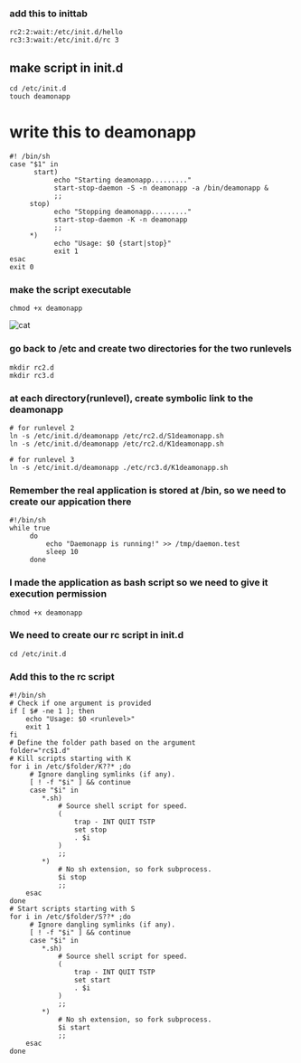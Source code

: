 ### add this to inittab
```
rc2:2:wait:/etc/init.d/hello
rc3:3:wait:/etc/init.d/rc 3
```
## make script in init.d
```
cd /etc/init.d
touch deamonapp
```
# write this to deamonapp
```
#! /bin/sh
case "$1" in
      start)
           echo "Starting deamonapp........."
           start-stop-daemon -S -n deamonapp -a /bin/deamonapp &
           ;;
     stop)
           echo "Stopping deamonapp........."
           start-stop-daemon -K -n deamonapp
           ;;
     *)
           echo "Usage: $0 {start|stop}"
           exit 1
esac
exit 0
```
### make the script executable
```
chmod +x deamonapp
```
![cat](file:///home/ahmed/Pictures/Screenshots/Screenshot%20from%202024-08-05%2012-28-50.png)

### go back to /etc and create two directories for the two runlevels
```
mkdir rc2.d
mkdir rc3.d
```
### at each directory(runlevel), create symbolic link to the deamonapp
```
# for runlevel 2
ln -s /etc/init.d/deamonapp /etc/rc2.d/S1deamonapp.sh
ln -s /etc/init.d/deamonapp /etc/rc2.d/K1deamonapp.sh

# for runlevel 3
ln -s /etc/init.d/deamonapp ./etc/rc3.d/K1deamonapp.sh   
```
### Remember the real application is stored at /bin, so we need to create our appication there
```
#!/bin/sh
while true
     do
         echo "Daemonapp is running!" >> /tmp/daemon.test
         sleep 10
     done
```
### I made the application as bash script so we need to give it execution permission
```
chmod +x deamonapp
```

### We need to create our rc script in init.d
```
cd /etc/init.d
```
### Add this to the rc script
```
#!/bin/sh
# Check if one argument is provided
if [ $# -ne 1 ]; then
    echo "Usage: $0 <runlevel>"
    exit 1
fi
# Define the folder path based on the argument
folder="rc$1.d"
# Kill scripts starting with K
for i in /etc/$folder/K??* ;do
     # Ignore dangling symlinks (if any).
     [ ! -f "$i" ] && continue
     case "$i" in
        *.sh)
            # Source shell script for speed.
            (
                trap - INT QUIT TSTP
                set stop
                . $i
            )
            ;;
        *)
            # No sh extension, so fork subprocess.
            $i stop
            ;;
    esac
done
# Start scripts starting with S
for i in /etc/$folder/S??* ;do
     # Ignore dangling symlinks (if any).
     [ ! -f "$i" ] && continue
     case "$i" in
        *.sh)
            # Source shell script for speed.
            (
                trap - INT QUIT TSTP
                set start
                . $i
            )
            ;;
        *)
            # No sh extension, so fork subprocess.
            $i start
            ;;
    esac
done
```
